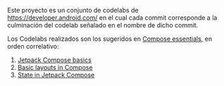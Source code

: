 Este proyecto es un conjunto de codelabs de https://developer.android.com/ en el cual cada
commit corresponde a la culminación del codelab señalado en el nombre de dicho commit.

Los Codelabs realizados son los sugeridos en [Compose essentials](https://developer.android.com/courses/pathways/jetpack-compose-for-android-developers-1#codelab-https://developer.android.com/codelabs/jetpack-compose-state), en orden correlativo:

1) [Jetpack Compose basics](https://developer.android.com/codelabs/jetpack-compose-basics)
2) [Basic layouts in Compose](https://developer.android.com/codelabs/jetpack-compose-layouts)
3) [State in Jetpack Compose](https://developer.android.com/codelabs/jetpack-compose-state)

